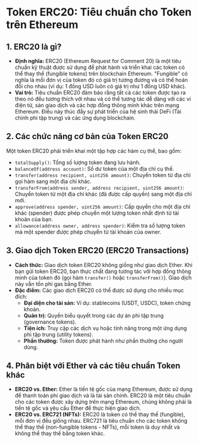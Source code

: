 # Token ERC20: Tiêu chuẩn cho Token trên Ethereum

## 1. ERC20 là gì?

*   **Định nghĩa:** ERC20 (Ethereum Request for Comment 20) là một tiêu chuẩn kỹ thuật được sử dụng để phát hành và triển khai các token có thể thay thế (fungible tokens) trên blockchain Ethereum. "Fungible" có nghĩa là mỗi đơn vị của token đó có giá trị tương đương và có thể hoán đổi cho nhau (ví dụ: 1 đồng USD luôn có giá trị như 1 đồng USD khác).
*   **Vai trò:** Tiêu chuẩn ERC20 đảm bảo rằng tất cả các token được tạo ra theo nó đều tương thích với nhau và có thể tương tác dễ dàng với các ví điện tử, sàn giao dịch và các hợp đồng thông minh khác trên mạng Ethereum. Điều này thúc đẩy sự phát triển của hệ sinh thái DeFi (Tài chính phi tập trung) và các ứng dụng blockchain.

## 2. Các chức năng cơ bản của Token ERC20

Một token ERC20 phải triển khai một tập hợp các hàm cụ thể, bao gồm:
*   `totalSupply()`: Tổng số lượng token đang lưu hành.
*   `balanceOf(address account)`: Số dư token của một địa chỉ cụ thể.
*   `transfer(address recipient, uint256 amount)`: Chuyển token từ địa chỉ gọi hàm sang một địa chỉ khác.
*   `transferFrom(address sender, address recipient, uint256 amount)`: Chuyển token từ một địa chỉ khác (đã được cấp quyền) sang một địa chỉ mới.
*   `approve(address spender, uint256 amount)`: Cấp quyền cho một địa chỉ khác (spender) được phép chuyển một lượng token nhất định từ tài khoản của bạn.
*   `allowance(address owner, address spender)`: Kiểm tra số lượng token mà một spender được phép chuyển từ tài khoản của owner.

## 3. Giao dịch Token ERC20 (ERC20 Transactions)

*   **Cách thức:** Giao dịch token ERC20 không giống như giao dịch Ether. Khi bạn gửi token ERC20, bạn thực chất đang tương tác với hợp đồng thông minh của token đó (gọi hàm `transfer()` hoặc `transferFrom()`). Giao dịch này vẫn tốn phí gas bằng Ether.
*   **Đặc điểm:** Các giao dịch ERC20 có thể được sử dụng cho nhiều mục đích:
    *   **Đại diện cho tài sản:** Ví dụ: stablecoins (USDT, USDC), token chứng khoán.
    *   **Quản trị:** Quyền biểu quyết trong các dự án phi tập trung (governance tokens).
    *   **Tiện ích:** Truy cập các dịch vụ hoặc tính năng trong một ứng dụng phi tập trung (utility tokens).
    *   **Phần thưởng:** Token được phát hành như phần thưởng cho người dùng.

## 4. Phân biệt với Ether và các tiêu chuẩn Token khác

*   **ERC20 vs. Ether:** Ether là tiền tệ gốc của mạng Ethereum, được sử dụng để thanh toán phí giao dịch và là tài sản chính. ERC20 là một tiêu chuẩn cho các token được xây dựng *trên* mạng Ethereum, chúng không phải là tiền tệ gốc và yêu cầu Ether để thực hiện giao dịch.
*   **ERC20 vs. ERC721 (NFTs):** ERC20 là token có thể thay thế (fungible), mỗi đơn vị đều giống nhau. ERC721 là tiêu chuẩn cho các token không thể thay thế (non-fungible tokens - NFTs), mỗi token là duy nhất và không thể thay thế bằng token khác.